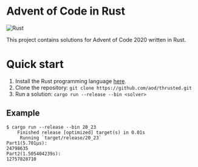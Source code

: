 # Advent of Code in Rust

![Rust](https://github.com/aod/thrusted/workflows/Rust/badge.svg)

This project contains solutions for Advent of Code 2020 written in Rust.

# Quick start

1. Install the Rust programming language [here](https://www.rust-lang.org/tools/install).
2. Clone the repository: `git clone https://github.com/aod/thrusted.git`
2. Run a solution: `cargo run --release --bin <solver>`

## Example

```
$ cargo run --release --bin 20_23
    Finished release [optimized] target(s) in 0.01s
     Running `target/release/20_23`
Part1(5.701µs):
24798635
Part2(1.505404239s):
12757828710
```
